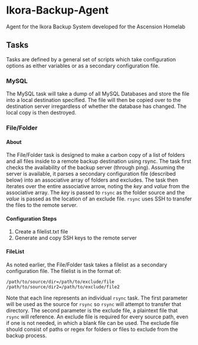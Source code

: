 # Ikora-Backup-Agent
Agent for the Ikora Backup System developed for the Ascension Homelab

## Tasks

Tasks are defined by a general set of scripts which take configuration options as either variables or as a secondary configuration file. 

### MySQL

The MySQL task will take a dump of all MySQL Databases and store the file into a local destination specified. The file will then be copied over to the destination server irregardless of whether the database has changed. The local copy is then destroyed.

### File/Folder

#### About

The File/Folder task is designed to make a carbon copy of a list of folders and all files inside to a remote backup destination using rsync. The task first checks the availability of the backup server (through ping). Assuming the server is available, it parses a secondary configuration file (described below) into an associative array of folders and excludes. The task then iterates over the entire associative arrow, noting the *key* and *value* from the associative array. The *key* is passed to `rsync` as the folder source and the *value* is passed as the location of an exclude file. `rsync` uses SSH to transfer the files to the remote server.

#### Configuration Steps

1. Create a filelist.txt file
2. Generate and copy SSH keys to the remote server

#### FileList

As noted earlier, the File/Folder task takes a filelist as a secondary configuration file. The filelist is in the format of:

```
/path/to/source/dir=/path/to/exclude/file
/path/to/source/dir2=/path/to/exclude/file2
```

Note that each line represents an individual `rsync` task. The first parameter will be used as the source for `rsync` so `rsync` will attempt to transfer that directory. The second parameter is the exclude file, a plaintext file that `rsync` will reference. An exclude file is required for every source path, even if one is not needed, in which a blank file can be used. The exclude file should consist of paths or regex for folders or files to exclude from the backup process.
